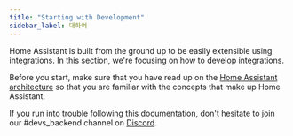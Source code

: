```yaml
---
title: "Starting with Development"
sidebar_label: 대하여
---
```


Home Assistant is built from the ground up to be easily extensible using integrations. In this section, we're focusing on how to develop integrations.

Before you start, make sure that you have read up on the [Home Assistant architecture](architecture_index.md) so that you are familiar with the concepts that make up Home Assistant.

If you run into trouble following this documentation, don't hesitate to join our #devs_backend channel on [Discord](https://www.home-assistant.io/join-chat/).